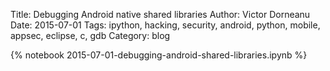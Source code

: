 Title: Debugging Android native shared libraries
Author: Victor Dorneanu
Date: 2015-07-01
Tags: ipython, hacking, security, android, python, mobile, appsec, eclipse, c, gdb
Category: blog

{% notebook 2015-07-01-debugging-android-shared-libraries.ipynb %}

